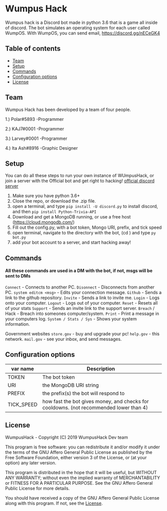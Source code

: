# Wumpus Hack
Wumpus hack is a Discord bot made in python 3.6 that is a game all inside of discord. The bot simulates an operating system for each user called WumpOS. With WumpOS, you can send email, https://discord.gg/nECeGK4

## Table of contents
- [Team](#Team)
- [Setup](#Setup)
- [Commands](#Commands)
- [Configuration options](#Configuration-options)
- [License](#License)

## Team
Wumpus Hack has been developed by a team of four people.

1.) Polar#5893
-Programmer

2.) KAJ7#0001
-Programmer

3.) Larvey#0001
-Programmer

4.) Ita Ash#8916
-Graphic Designer


## Setup
You can do all these steps to run your own instance of WUmpusHack, or join a server with the Official bot and get right to hacking!
[official discord server](https://discord.gg/m75eCse)

1. Make sure you have python 3.6+
2. Close the repo, or download the .zip file.
3. open a terminal, and type `pip install -U discord.py` to install discord, and then `pip install Python-Trivia-API`
4. Download and get a MongoDB running, or use a free host (https://cloud.mongodb.com/)
5. Fill out the config.py, with a bot token, Mongo URI, prefix, and tick speed
6. open terminal, navigate to the directory with the bot, (cd <folder name>) and type `py bot.py`
7. add your bot account to a server, and start hacking away!

## Commands
#### All these commands are used in a DM with the bot, if not, msgs will be sent to DMs
`Connect` - Connects to another PC.
`Disonnect` - Disconnects from another PC.
`system editcm <msg>` - Edits your connection message.
`Github` - Sends a link to the github repository.
`Invite` - Sends a link to invite me.
`Login` - Logs onto your computer.
`Logout` - Logs out of your computer.
`Reset` - Resets all of your stats
`Support` - Sends an invite link to the support server.
`Breach` / Hack - Breach into someones computer/system.
`Print` - Print a message in your computers log.
`System / Stats / Sys` - Shows your system information.

Government websites
`store.gov` - buy and upgrade your pc!
`help.gov` - this network.
`mail.gov` - see your inbox, and send messages.

## Configuration options
|var name|Description|
|------|-----------|
|TOKEN|The bot token|
|URI|the MongoDB URI string|
|PREFIX|the prefix(s) the bot will respond to|
|TICK_SPEED|how fast the bot gives money, and checks for cooldowns. (not recommended lower than 4)|

## License
WumpusHack - Copyright (C) 2019  WumpusHack Dev team

This program is free software: you can redistribute it and/or modify
it under the terms of the GNU Affero General Public License as published
by the Free Software Foundation, either version 3 of the License, or
(at your option) any later version.

This program is distributed in the hope that it will be useful,
but WITHOUT ANY WARRANTY; without even the implied warranty of
MERCHANTABILITY or FITNESS FOR A PARTICULAR PURPOSE.  See the
GNU Affero General Public License for more details.

You should have received a copy of the GNU Affero General Public License
along with this program.  If not, see the [License](https://github.com/KAJdev/WumpusHack/blob/master/LICENSE).
